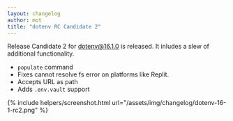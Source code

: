 ```yaml
---
layout: changelog
author: mot
title: "dotenv RC Candidate 2"
---
```


Release Candidate 2 for dotenv@16.1.0 is released. It inludes a slew of additional functionality.

* `populate` command
* Fixes cannot resolve fs error on platforms like Replit.
* Accepts URL as path
* Adds `.env.vault` support

{% include helpers/screenshot.html url="/assets/img/changelog/dotenv-16-1-rc2.png" %}
